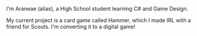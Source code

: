 I'm Araneae (alias), a High School student learning C# and Game Design.

My current project is a card game called Hammer, which I made IRL with a friend for Scouts. I'm converting it to a digital game!

<!---
aranea-e/aranea-e is a ✨ special ✨ repository because its `README.md` (this file) appears on your GitHub profile.
You can click the Preview link to take a look at your changes.
--->
